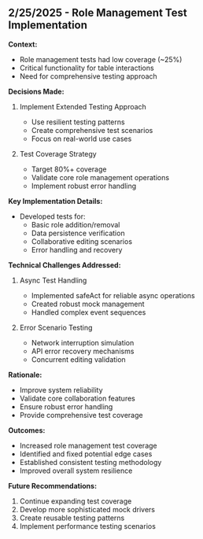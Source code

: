 ## 2/25/2025 - Role Management Test Implementation

**Context:**

- Role management tests had low coverage (~25%)
- Critical functionality for table interactions
- Need for comprehensive testing approach

**Decisions Made:**

1. Implement Extended Testing Approach

   - Use resilient testing patterns
   - Create comprehensive test scenarios
   - Focus on real-world use cases

2. Test Coverage Strategy
   - Target 80%+ coverage
   - Validate core role management operations
   - Implement robust error handling

**Key Implementation Details:**

- Developed tests for:
  - Basic role addition/removal
  - Data persistence verification
  - Collaborative editing scenarios
  - Error handling and recovery

**Technical Challenges Addressed:**

1. Async Test Handling

   - Implemented safeAct for reliable async operations
   - Created robust mock management
   - Handled complex event sequences

2. Error Scenario Testing
   - Network interruption simulation
   - API error recovery mechanisms
   - Concurrent editing validation

**Rationale:**

- Improve system reliability
- Validate core collaboration features
- Ensure robust error handling
- Provide comprehensive test coverage

**Outcomes:**

- Increased role management test coverage
- Identified and fixed potential edge cases
- Established consistent testing methodology
- Improved overall system resilience

**Future Recommendations:**

1. Continue expanding test coverage
2. Develop more sophisticated mock drivers
3. Create reusable testing patterns
4. Implement performance testing scenarios
